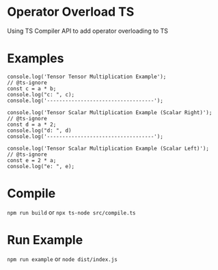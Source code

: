 # Operator Overload TS
Using TS Compiler API to add operator overloading to TS

# Examples
```
console.log('Tensor Tensor Multiplication Example');
// @ts-ignore
const c = a * b;
console.log("c: ", c);
console.log('-----------------------------------');

console.log('Tensor Scalar Multiplication Example (Scalar Right)');
// @ts-ignore
const d = a * 2;
console.log("d: ", d)
console.log('-----------------------------------');

console.log('Tensor Scalar Multiplication Example (Scalar Left)');
// @ts-ignore
const e = 2 * a;
console.log("e: ", e);
```

# Compile
`npm run build` or `npx ts-node src/compile.ts`

# Run Example
`npm run example` or `node dist/index.js`